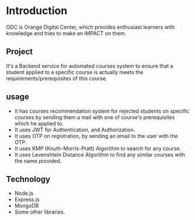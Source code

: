 # Introduction
ODC is Orange Digital Center, which provides enthusiast learners with knowledge and tries to make an IMPACT on them.
  
## Project
It's a Backend service for automated courses system to ensure that a student applied to a specific course is actually meets the requirements/prerequisites of this course. 

## usage
* It has courses recommendation system for rejected students on specific courses
by sending them a mail with one of course's prerequisites which he applied to.
* It uses JWT for Authentication, and Authorization.
* It uses OTP on registration, by sending an email to the user with the OTP. 
* It uses KMP (Knuth-Morris-Pratt) Algorithm to search for any course.
* It uses Levenshtein Distance Algorithm to find any similar courses with the name provided.

## Technology
* Node.js
* Express.js
* MongoDB
* Some other libraries. 
